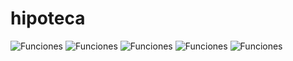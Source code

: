 # hipoteca

<picture>
  <img alt="Funciones" src="/assets/photos/funciones.png">
  <img alt="Funciones" src="/assets/photos/hipoteca1.png">
  <img alt="Funciones" src="/assets/photos/hipoteca2.png">
  <img alt="Funciones" src="/assets/photos/hipoteca3.png">
  <img alt="Funciones" src="/assets/photos/hipoteca4.png">
</picture>